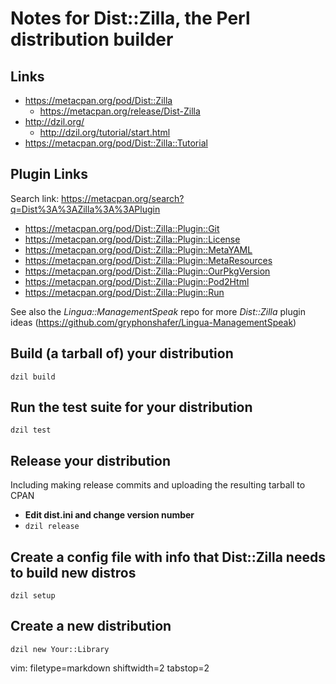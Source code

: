 # Notes for Dist::Zilla, the Perl distribution builder #

## Links ##
- https://metacpan.org/pod/Dist::Zilla
  - https://metacpan.org/release/Dist-Zilla
- http://dzil.org/
  - http://dzil.org/tutorial/start.html
- https://metacpan.org/pod/Dist::Zilla::Tutorial

## Plugin Links ##
Search link: https://metacpan.org/search?q=Dist%3A%3AZilla%3A%3APlugin
- https://metacpan.org/pod/Dist::Zilla::Plugin::Git
- https://metacpan.org/pod/Dist::Zilla::Plugin::License
- https://metacpan.org/pod/Dist::Zilla::Plugin::MetaYAML
- https://metacpan.org/pod/Dist::Zilla::Plugin::MetaResources
- https://metacpan.org/pod/Dist::Zilla::Plugin::OurPkgVersion
- https://metacpan.org/pod/Dist::Zilla::Plugin::Pod2Html
- https://metacpan.org/pod/Dist::Zilla::Plugin::Run

See also the _Lingua::ManagementSpeak_ repo for more _Dist::Zilla_ plugin
ideas (https://github.com/gryphonshafer/Lingua-ManagementSpeak)

## Build (a tarball of) your distribution ##
`dzil build`

## Run the test suite for your distribution ##
`dzil test`

## Release your distribution ##
Including making release commits and uploading the resulting tarball to CPAN
- **Edit dist.ini and change version number**
- `dzil release`

## Create a config file with info that Dist::Zilla needs to build new distros ##
`dzil setup`

## Create a new distribution ##
`dzil new Your::Library`

vim: filetype=markdown shiftwidth=2 tabstop=2
